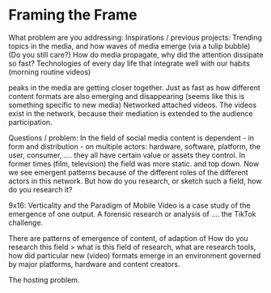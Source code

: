 # Framing the Frame

What problem are you addressing:
Inspirations / previous projects:
Trending topics in the media, and how waves of media emerge (via a tulip bubble)
(Do you still care?) How do media propagate, why did the attention dissipate so fast?
Technologies of every day life that integrate well with our habits (morning routine videos)

peaks in the media are getting closer together.
Just as fast as how different content formats are also emerging and disappearing (seems like this is something specific to new media)
Networked attached videos. The videos exist in the network, because their mediation is extended to the audience participation.


Questions / problem:
In the field of social media content is dependent - in form and distribution - on multiple actors: hardware, software, platform, the user, consumer, .... they all have certain value or assets they control.
In former times (film, television)  the field was more static. and top down.
Now we see emergent patterns because of the different roles of the different actors in this network.
But how do you research, or sketch such a field, how do you research it?

9x16: Verticality and the Paradigm of Mobile Video
is a case study of the emergence of one output.
A forensic research or analysis of ....
the TikTok challenge.


There are patterns of emergence of content, of adaption of
How do you research this field > what is this field of research, what are research tools,
how did particular new (video) formats emerge in an environment governed by major platforms, hardware and content creators.

The hosting problem.
